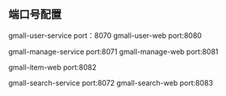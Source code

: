 
## 端口号配置
gmall-user-service  port：8070
gmall-user-web  port:8080

gmall-manage-service  port:8071
gmall-manage-web  port:8081

gmall-item-web  port:8082

gmall-search-service  port:8072
gmall-search-web   port:8083